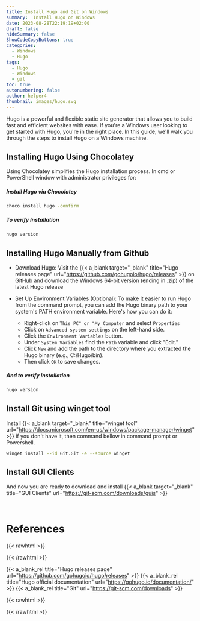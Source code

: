 ```yaml
---
title: Install Hugo and Git on Windows
summary:  Install Hugo on Windows
date: 2023-08-28T22:19:19+02:00
draft: false
hideSummary: false
ShowCodeCopyButtons: true
categories:
  - Windows
  - Hugo
tags:
  - Hugo
  - Windows
  - git
toc: true
autonumbering: false
author: helper4
thumbnail: images/hugo.svg
---
```



Hugo is a powerful and flexible static site generator that allows you to build fast and efficient websites with ease. If you're a Windows user looking to get started with Hugo, you're in the right place. In this guide, we'll walk you through the steps to install Hugo on a Windows machine.

## Installing Hugo Using Chocolatey 

Using Chocolatey simplifies the Hugo installation process. 
In cmd or PowerShell window with administrator privileges for:

##### Install Hugo via Chocolatey

```bash
choco install hugo -confirm
```
##### To verify Installation

```bash
hugo version
```

## Installing Hugo Manually from Github

- Download Hugo: Visit the {{< a_blank target="_blank" title="Hugo releases page" url="https://github.com/gohugoio/hugo/releases" >}}  on GitHub and download the Windows 64-bit version (ending in .zip) of the latest Hugo release

- Set Up Environment Variables (Optional): To make it easier to run Hugo from the command prompt, you can add the Hugo binary path to your system's PATH environment variable. Here's how you can do it:

    - Right-click on ```This PC" or "My Computer``` and select ```Properties```
    - Click on ```Advanced system settings``` on the left-hand side.
    - Click the ```Environment Variables``` button.
    - Under ```System Variables``` find the ```Path``` variable and click "Edit."
    - Click ```New``` and add the path to the directory where you extracted the Hugo binary (e.g., C:\Hugo\bin).
    - Then click ```OK``` to save changes.

##### And to verify Installation

```bash
hugo version
```

## Install Git using winget tool

Install {{< a_blank target="_blank" title="winget tool" url="https://docs.microsoft.com/en-us/windows/package-manager/winget" >}} if you don't have it, then command bellow in command prompt or Powershell.

```bash
winget install --id Git.Git -e --source winget
```

## Install GUI Clients

And now you are ready to download and install {{< a_blank target="_blank" title="GUI Clients" url="https://git-scm.com/downloads/guis" >}}

&nbsp;

# References  

{{< rawhtml >}}<div class="lnkRef">{{< /rawhtml >}}

{{< a_blank_rel title="Hugo releases page" url="https://github.com/gohugoio/hugo/releases" >}}
{{< a_blank_rel title="Hugo official documentation" url="https://gohugo.io/documentation/" >}}
{{< a_blank_rel title="Git" url="https://git-scm.com/downloads" >}}

{{< rawhtml >}}</div>{{< /rawhtml >}}

&nbsp;